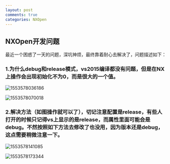 ```yaml
---
layout: post
comments: true
categories: NXOpen
---
```

## NXOpen开发问题

最近一个困惑了一天的问题，深坑神烦，最终靠着耐心去解决了，问题描述如下：

### 1.为什么debug和release模式，vs2015编译都没有问题，但是在NX上操作会出现初始化不为0，而是很大的一个值。

![1553578036186](C:\Users\Fred\AppData\Roaming\Typora\typora-user-images\1553578036186.png)

![1553578070018](C:\Users\Fred\AppData\Roaming\Typora\typora-user-images\1553578070018.png)

### 2.解决方法（如图操作就可以了），切记注意配置是release，有些人打开的时候只记得vs上显示的是release，而属性里面可能会是debug。不然按照如下方法去修改了也没用，因为版本还是debug，这点需要稍微注意一下。

![1553578141085](C:\Users\Fred\AppData\Roaming\Typora\typora-user-images\1553578141085.png)

![1553578173344](C:\Users\Fred\AppData\Roaming\Typora\typora-user-images\1553578173344.png)

### 